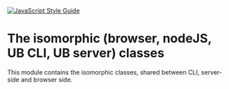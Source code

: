 ﻿[![JavaScript Style Guide](https://img.shields.io/badge/code%20style-standard-brightgreen.svg)](http://standardjs.com/)

# The isomorphic (browser, nodeJS, UB CLI, UB server) classes

This module contains the isomorphic classes, shared between CLI,
server-side and browser side.


